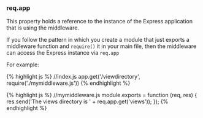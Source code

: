 <!---
 Copyright (c) 2016 StrongLoop, IBM, and Express Contributors
 License: MIT
-->

<h3 id='req.app'>req.app</h3>

This property holds a reference to the instance of the Express application that is using the middleware.

If you follow the pattern in which you create a module that just exports a middleware function
and `require()` it in your main file, then the middleware can access the Express instance via `req.app`

For example:

{% highlight js %}
//index.js
app.get('/viewdirectory', require('./mymiddleware.js'))
{% endhighlight %}

{% highlight js %}
//mymiddleware.js
module.exports = function (req, res) {
  res.send('The views directory is ' + req.app.get('views'));
});
{% endhighlight %}
